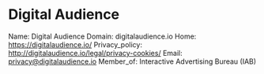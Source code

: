 
# Digital Audience

Name: Digital Audience
Domain: digitalaudience.io
Home: https://digitalaudience.io/
Privacy_policy: http://digitalaudience.io/legal/privacy-cookies/
Email: privacy@digitalaudience.io
Member_of: Interactive Advertising Bureau (IAB)
